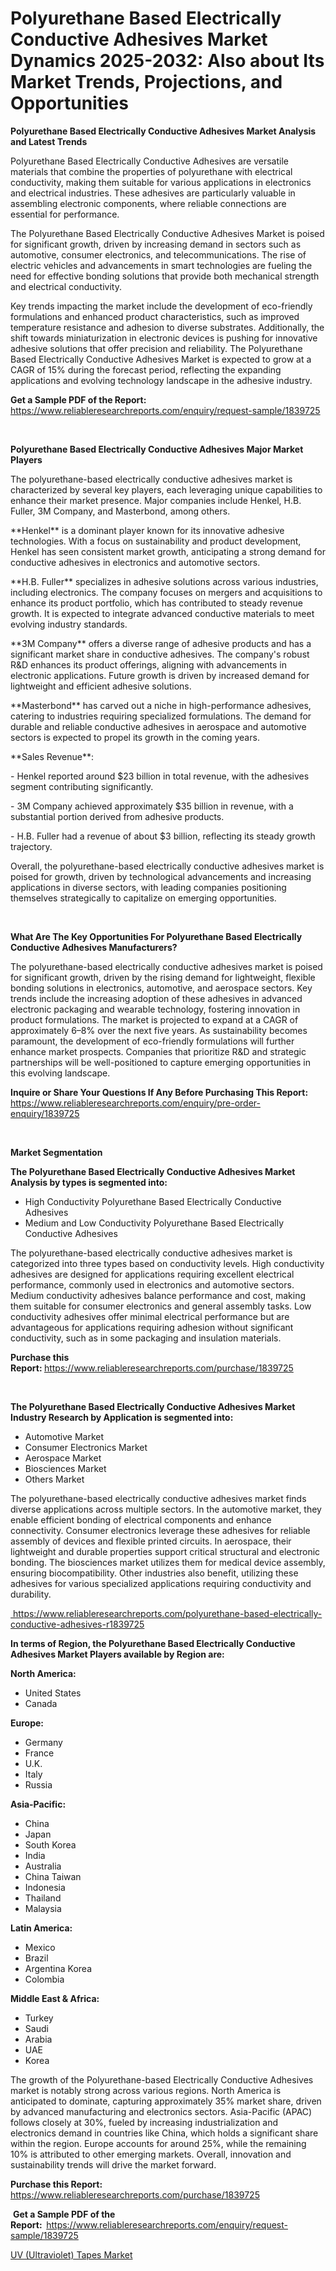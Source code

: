 <p><h1>Polyurethane Based Electrically Conductive Adhesives Market Dynamics 2025-2032: Also about Its Market Trends, Projections, and Opportunities</h1></p><p><strong>Polyurethane Based Electrically Conductive Adhesives Market Analysis and Latest Trends</strong></p>
<p><p>Polyurethane Based Electrically Conductive Adhesives are versatile materials that combine the properties of polyurethane with electrical conductivity, making them suitable for various applications in electronics and electrical industries. These adhesives are particularly valuable in assembling electronic components, where reliable connections are essential for performance.</p><p>The Polyurethane Based Electrically Conductive Adhesives Market is poised for significant growth, driven by increasing demand in sectors such as automotive, consumer electronics, and telecommunications. The rise of electric vehicles and advancements in smart technologies are fueling the need for effective bonding solutions that provide both mechanical strength and electrical conductivity. </p><p>Key trends impacting the market include the development of eco-friendly formulations and enhanced product characteristics, such as improved temperature resistance and adhesion to diverse substrates. Additionally, the shift towards miniaturization in electronic devices is pushing for innovative adhesive solutions that offer precision and reliability. The Polyurethane Based Electrically Conductive Adhesives Market is expected to grow at a CAGR of 15% during the forecast period, reflecting the expanding applications and evolving technology landscape in the adhesive industry.</p></p>
<p><strong>Get a Sample PDF of the Report:&nbsp;</strong> <a href="https://www.reliableresearchreports.com/enquiry/request-sample/1839725?utm_campaign=2131&utm_medium=2&utm_source=Github&utm_content=ia&utm_term=03022025&utm_id=polyurethane-based-electrically-conductive-adhesives">https://www.reliableresearchreports.com/enquiry/request-sample/1839725</a></p>
<p>&nbsp;</p>
<p><strong>Polyurethane Based Electrically Conductive Adhesives Major Market Players</strong></p>
<p><p>The polyurethane-based electrically conductive adhesives market is characterized by several key players, each leveraging unique capabilities to enhance their market presence. Major companies include Henkel, H.B. Fuller, 3M Company, and Masterbond, among others.</p><p>**Henkel** is a dominant player known for its innovative adhesive technologies. With a focus on sustainability and product development, Henkel has seen consistent market growth, anticipating a strong demand for conductive adhesives in electronics and automotive sectors.</p><p>**H.B. Fuller** specializes in adhesive solutions across various industries, including electronics. The company focuses on mergers and acquisitions to enhance its product portfolio, which has contributed to steady revenue growth. It is expected to integrate advanced conductive materials to meet evolving industry standards.</p><p>**3M Company** offers a diverse range of adhesive products and has a significant market share in conductive adhesives. The company's robust R&D enhances its product offerings, aligning with advancements in electronic applications. Future growth is driven by increased demand for lightweight and efficient adhesive solutions.</p><p>**Masterbond** has carved out a niche in high-performance adhesives, catering to industries requiring specialized formulations. The demand for durable and reliable conductive adhesives in aerospace and automotive sectors is expected to propel its growth in the coming years.</p><p>**Sales Revenue**: </p><p>- Henkel reported around $23 billion in total revenue, with the adhesives segment contributing significantly.</p><p>- 3M Company achieved approximately $35 billion in revenue, with a substantial portion derived from adhesive products.</p><p>- H.B. Fuller had a revenue of about $3 billion, reflecting its steady growth trajectory.</p><p>Overall, the polyurethane-based electrically conductive adhesives market is poised for growth, driven by technological advancements and increasing applications in diverse sectors, with leading companies positioning themselves strategically to capitalize on emerging opportunities.</p></p>
<p>&nbsp;</p>
<p><strong>What Are The Key Opportunities For Polyurethane Based Electrically Conductive Adhesives Manufacturers?</strong></p>
<p><p>The polyurethane-based electrically conductive adhesives market is poised for significant growth, driven by the rising demand for lightweight, flexible bonding solutions in electronics, automotive, and aerospace sectors. Key trends include the increasing adoption of these adhesives in advanced electronic packaging and wearable technology, fostering innovation in product formulations. The market is projected to expand at a CAGR of approximately 6–8% over the next five years. As sustainability becomes paramount, the development of eco-friendly formulations will further enhance market prospects. Companies that prioritize R&D and strategic partnerships will be well-positioned to capture emerging opportunities in this evolving landscape.</p></p>
<p><strong>Inquire or Share Your Questions If Any Before Purchasing This Report:</strong> <a href="https://www.reliableresearchreports.com/enquiry/pre-order-enquiry/1839725?utm_campaign=2131&utm_medium=2&utm_source=Github&utm_content=ia&utm_term=03022025&utm_id=polyurethane-based-electrically-conductive-adhesives">https://www.reliableresearchreports.com/enquiry/pre-order-enquiry/1839725</a></p>
<p>&nbsp;</p>
<p><strong>Market Segmentation</strong></p>
<p><strong>The Polyurethane Based Electrically Conductive Adhesives Market Analysis by types is segmented into:</strong></p>
<p><ul><li>High Conductivity Polyurethane Based Electrically Conductive Adhesives</li><li>Medium and Low Conductivity Polyurethane Based Electrically Conductive Adhesives</li></ul></p>
<p><p>The polyurethane-based electrically conductive adhesives market is categorized into three types based on conductivity levels. High conductivity adhesives are designed for applications requiring excellent electrical performance, commonly used in electronics and automotive sectors. Medium conductivity adhesives balance performance and cost, making them suitable for consumer electronics and general assembly tasks. Low conductivity adhesives offer minimal electrical performance but are advantageous for applications requiring adhesion without significant conductivity, such as in some packaging and insulation materials.</p></p>
<p><strong>Purchase this Report:&nbsp;</strong><a href="https://www.reliableresearchreports.com/purchase/1839725?utm_campaign=2131&utm_medium=2&utm_source=Github&utm_content=ia&utm_term=03022025&utm_id=polyurethane-based-electrically-conductive-adhesives">https://www.reliableresearchreports.com/purchase/1839725</a></p>
<p>&nbsp;</p>
<p><strong>The Polyurethane Based Electrically Conductive Adhesives Market Industry Research by Application is segmented into:</strong></p>
<p><ul><li>Automotive Market</li><li>Consumer Electronics Market</li><li>Aerospace Market</li><li>Biosciences Market</li><li>Others Market</li></ul></p>
<p><p>The polyurethane-based electrically conductive adhesives market finds diverse applications across multiple sectors. In the automotive market, they enable efficient bonding of electrical components and enhance connectivity. Consumer electronics leverage these adhesives for reliable assembly of devices and flexible printed circuits. In aerospace, their lightweight and durable properties support critical structural and electronic bonding. The biosciences market utilizes them for medical device assembly, ensuring biocompatibility. Other industries also benefit, utilizing these adhesives for various specialized applications requiring conductivity and durability.</p></p>
<p><a href="https://www.reliableresearchreports.com/polyurethane-based-electrically-conductive-adhesives-r1839725?utm_campaign=2131&utm_medium=2&utm_source=Github&utm_content=ia&utm_term=03022025&utm_id=polyurethane-based-electrically-conductive-adhesives">&nbsp;https://www.reliableresearchreports.com/polyurethane-based-electrically-conductive-adhesives-r1839725</a></p>
<p><strong>In terms of Region, the Polyurethane Based Electrically Conductive Adhesives Market Players available by Region are:</strong></p>
<p>
    <p> <strong> North America: </strong>
        <ul>
            <li>United States</li>
            <li>Canada</li>
        </ul>
        </p> 
    <p> <strong> Europe: </strong>
        <ul>
            <li>Germany</li>
            <li>France</li>
            <li>U.K.</li>
            <li>Italy</li>
            <li>Russia</li>
        </ul>
        </p> 
    <p> <strong> Asia-Pacific: </strong>
        <ul>
            <li>China</li>
            <li>Japan</li>
            <li>South Korea</li>
            <li>India</li>
            <li>Australia</li>
            <li>China Taiwan</li>
            <li>Indonesia</li>
            <li>Thailand</li>
            <li>Malaysia</li>
        </ul>
        </p> 
    <p> <strong> Latin America: </strong>
        <ul>
            <li>Mexico</li>
            <li>Brazil</li>
            <li>Argentina Korea</li>
            <li>Colombia</li>
        </ul>
        </p> 
    <p> <strong> Middle East & Africa: </strong>
        <ul>
            <li>Turkey</li>
            <li>Saudi</li>
            <li>Arabia</li>
            <li>UAE</li>
            <li>Korea</li>
        </ul>
    </p>
    </p>
<p><p>The growth of the Polyurethane-based Electrically Conductive Adhesives market is notably strong across various regions. North America is anticipated to dominate, capturing approximately 35% market share, driven by advanced manufacturing and electronics sectors. Asia-Pacific (APAC) follows closely at 30%, fueled by increasing industrialization and electronics demand in countries like China, which holds a significant share within the region. Europe accounts for around 25%, while the remaining 10% is attributed to other emerging markets. Overall, innovation and sustainability trends will drive the market forward.</p></p>
<p><strong>Purchase this Report: </strong><a href="https://www.reliableresearchreports.com/purchase/1839725?utm_campaign=2131&utm_medium=2&utm_source=Github&utm_content=ia&utm_term=03022025&utm_id=polyurethane-based-electrically-conductive-adhesives">https://www.reliableresearchreports.com/purchase/1839725</a></p>
<p>&nbsp;<strong>Get a Sample PDF of the Report:&nbsp;&nbsp;</strong><a href="https://www.reliableresearchreports.com/enquiry/request-sample/1839725?utm_campaign=2131&utm_medium=2&utm_source=Github&utm_content=ia&utm_term=03022025&utm_id=polyurethane-based-electrically-conductive-adhesives">https://www.reliableresearchreports.com/enquiry/request-sample/1839725</a></p>
<p><strong></strong></p>
<p><p><a href="https://github.com/SamiaChowdhury801/Market-Research-Report-List-1/blob/main/uv-ultraviolet-tapes-market.md?utm_campaign=2131&utm_medium=2&utm_source=Github&utm_content=ia&utm_term=03022025&utm_id=polyurethane-based-electrically-conductive-adhesives">UV (Ultraviolet) Tapes Market</a></p></p>